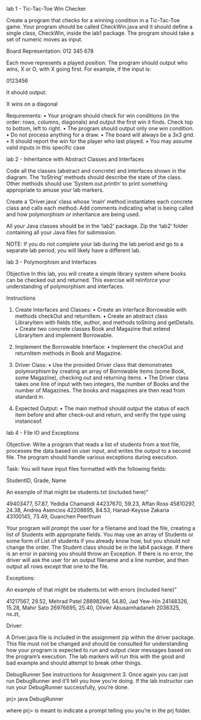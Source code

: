 lab 1 - Tic-Tac-Toe Win Checker

Create a program that checks for a winning condition in a Tic-Tac-Toe game. Your program should
be called CheckWin.java and it should define a single class, CheckWin, inside the lab1 package. The
program should take a set of numeric moves as input.

Board Representation:
012
345
678

Each move represents a played position. The program should output who wins, X or O, with X going
first. For example, if the input is:

0123456

It should output:

X wins on a diagonal

Requirements:
• Your program should check for win conditions (in the order: rows, columns, diagonals) and output
the first win it finds. Check top to bottom, left to right.
• The program should output only one win condition.
• Do not process anything for a draw.
• The board will always be a 3x3 grid.
• It should report the win for the player who last played.
• You may assume valid inputs in this specific case

lab 2 - Inheritance with Abstract Classes and Interfaces

Code all the classes (abstract and concrete) and interfaces shown in the diagram. The ‘toString‘
methods should describe the state of the class. Other methods should use ‘System.out.println‘ to print
something appropriate to amuse your lab markers.

Create a ‘Driver.java‘ class whose ‘main‘ method instantiates each concrete class and calls each method.
Add comments indicating what is being called and how polymorphism or inheritance are being used.

All your Java classes should be in the ‘lab2‘ package. Zip the ‘lab2‘ folder containing all your Java files
for submission.

NOTE: If you do not complete your lab during the lab period and go to a separate lab period, you will
likely have a different lab.

lab 3 - Polymorphism and Interfaces

Objective
In this lab, you will create a simple library system where books can be checked out and returned. This
exercise will reinforce your understanding of polymorphism and interfaces.

Instructions
1. Create Interfaces and Classes:
• Create an interface Borrowable with methods checkOut and returnItem.
• Create an abstract class LibraryItem with fields title, author, and methods toString and getDetails.
• Create two concrete classes Book and Magazine that extend LibraryItem and implement Borrowable.

2. Implement the Borrowable Interface:
• Implement the checkOut and returnItem methods in Book and Magazine.

3. Driver Class:
• Use the provided Driver class that demonstrates polymorphism by creating an array of Borrowable items (some Book, some Magazine), checking out and returning items.
• The Driver class takes one line of input with two integers, the number of Books and the number of Magazines. The books and magazines are then read from standard in.

4. Expected Output:
• The main method should output the status of each item before and after check-out and return, and verify the type using instanceof.

lab 4 - File IO and Exceptions

Objective:
Write a program that reads a list of students from a text file, processes the data based on user input,
and writes the output to a second file. The program should handle various exceptions during execution.

Task:
You will have input files formatted with the following fields:

StudentID, Grade, Name

An example of that might be students.txt (included here)”

49403477, 57.87, Yedidia Chamandi
44237670, 59.23, Affan Ross
45810297, 24.38, Andrea Asencios
42208695, 84.53, Hanad-Keysse Zakaria
43100145, 73.49, Guanchen Peerthum

Your program will prompt the user for a filename and load the file, creating a list of Students with
appropraite fields. You may use an array of Students or some form of List of students if you already
know how, but you should not change the order. The Student class should be in the lab4 package. If
there is an error in parsing you should throw an Exception. If there is no error, the driver will ask the
user for an output filename and a line number, and then output all rows except that one to the file.

Exceptions:

An example of that might be students.txt with errors (included here)”

41217567, 29.52, Mehrad Patel
28898266, 54.80, Jad Yew-Hin
24148326, 15.28, Mahir Sato
26976695, 25.40, Olivier Abusamhadaneh
2036325, nx.zt,

Driver:

A Driver.java file is included in the assignment zip within the driver package. This file must not be
changed and should be consulted for understanding how your program is expected to run and output
clear messages based on the program’s execution. The lab markers will run this with the good and bad
example and should attempt to break other things.

DebugRunner
See instructions for Assignment 3. Once again you can just run DebugRunner and it’ll tell you how
you’re doing. If the lab instructor can run your DebugRunner successfully, you’re done.

prj> java DebugRunner

where prj> is meant to indicate a prompt telling you you’re in the prj folder.


